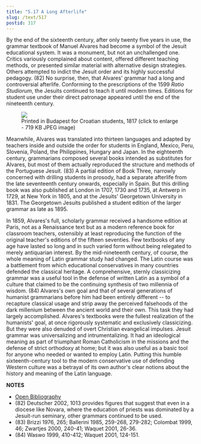 ```yaml
---
title: "5.17 A Long Afterlife"
slug: /text/517
postid: 317
---
```

By the end of the sixteenth century, after only twenty five years in use, the grammar textbook of Manuel Alvares had become a symbol of the Jesuit educational system. It was a monument, but not an unchallenged one. Critics variously complained about content, offered different teaching methods, or presented similar material with alternative design strategies. Others attempted to indict the Jesuit order and its highly successful pedagogy. (82) No surprise, then, that Alvares' grammar had a long and controversial afterlife. Conforming to the prescriptions of the 1599 *Ratio Studiorum*, the Jesuits continued to teach it until modern times. Editions for student use under their direct patronage appeared until the end of the nineteenth century.


<figure class="mkdn-figure">
    <div onClick="createLightbox('/images_full/5.00_Chapter_Five/HFS_095.01.jpg','Printed in Budapest for Croatian students, 1817 (click to enlarge - 719 KB JPEG image)')" class="mkdn-image-link" id="lbimage">
    <img class="mkdn-image" src="/images_full/5.00_Chapter_Five/HFS_095.01.jpg" />
    <figcaption class="mkdn-figcaption">Printed in Budapest for Croatian students, 1817 (click to enlarge - 719 KB JPEG image)</figcaption>
    </div>
</figure>

Meanwhile, Alvares was translated into thirteen languages and adapted by teachers inside and outside the order for students in England, Mexico, Peru, Slovenia, Poland, the Philippines, Hungary and Japan. In the eighteenth century, grammarians composed several books intended as substitutes for Alvares, but most of them actually reproduced the structure and methods of the Portuguese Jesuit. (83) A partial edition of Book Three, narrowly concerned with drilling students in prosody, had a separate afterlife from the late seventeenth century onwards, especially in Spain. But this drilling book was also published at London in 1707, 1730 and 1735, at Antwerp in 1729, at New York in 1805, and at the Jesuits' Georgetown University in 1831. The Georgetown Jesuits published a student edition of the larger grammar as late as 1895.

In 1859, Alvares's full, scholarly grammar received a handsome edition at Paris, not as a Renaissance text but as a modern reference book for classroom teachers, ostensibly at least reproducing the function of the original teacher's editions of the fifteen seventies. Few textbooks of any age have lasted so long and in such varied form without being relegated to merely antiquarian interest. By the mid-nineteenth century, of course, the whole meaning of Latin grammar study had changed. The Latin course was a battlement from which educational conservatives in many countries defended the classical heritage. A comprehensive, sternly classicizing grammar was a useful tool in the defense of written Latin as a symbol of a culture that claimed to be the continuing synthesis of two millennia of wisdom. (84) Alvares's own goal and that of several generations of humanist grammarians before him had been entirely different -- to recapture classical usage and strip away the perceived falsehoods of the dark millenium between the ancient world and their own. This task they had largely accomplished. Alvares's textbooks were the fullest realization of the humanists' goal, at once rigorously systematic and exclusively classicizing. But they were also denuded of overt Christian evangelical impulses. Jesuit grammar was universalizing and intrumentalizing. It had an ideological meaning as part of triumphant Roman Catholicism in the missions and the defense of strict orthodoxy at home; but it was also useful as a basic tool for anyone who needed or wanted to employ Latin. Putting this humble sixteenth-century tool to the modern conservative use of defending Western culture was a betrayal of its own author's clear notions about the history and meaning of the Latin language.

**NOTES**
* [Open Bibliography](/bibliography.pdf)
* (82) Deutscher 2002, 1013 provides figures that suggest that even in a diocese like Novara, where the education of priests was dominated by a Jesuit-run seminary, other grammars continued to be used.
* (83) Brizzi 1976, 265; Ballerini 1985, 259-268, 279-282; Colombat 1999, 46; Zwartjes 2000, 240-41; Waquet 2001, 26-36.
* (84) Waswo 1999, 410-412; Waquet 2001, 124-151.
